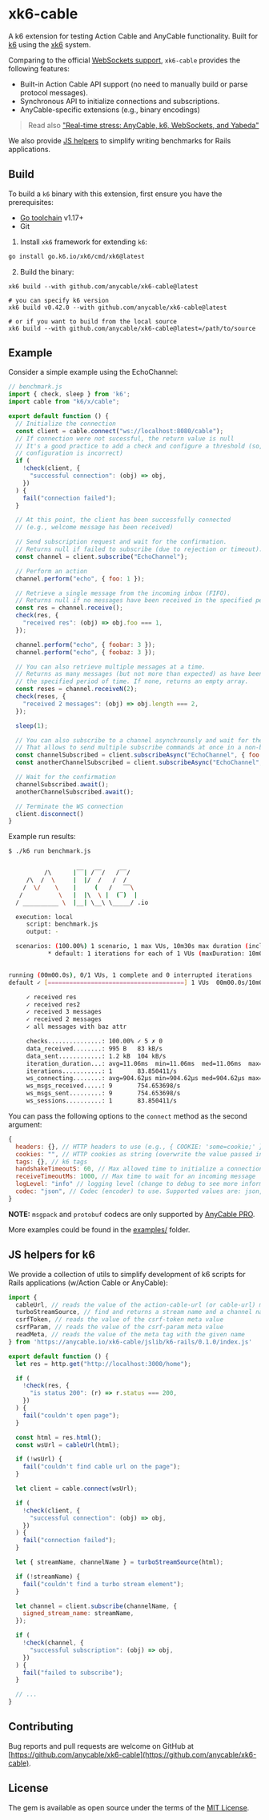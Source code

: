 # xk6-cable

A k6 extension for testing Action Cable and AnyCable functionality. Built for [k6][] using the [xk6][] system.

Comparing to the official [WebSockets support][k6-websockets], `xk6-cable` provides the following features:

- Built-in Action Cable API support (no need to manually build or parse protocol messages).
- Synchronous API to initialize connections and subscriptions.
- AnyCable-specific extensions (e.g., binary encodings)

> Read also ["Real-time stress: AnyCable, k6, WebSockets, and Yabeda"](https://evilmartians.com/chronicles/real-time-stress-anycable-k6-websockets-and-yabeda?utm_source=xk6-cable-github)

We also provide [JS helpers](#js-helpers-for-k6) to simplify writing benchmarks for Rails applications.

## Build

To build a `k6` binary with this extension, first ensure you have the prerequisites:

- [Go toolchain](https://go101.org/article/go-toolchain.html) v1.17+
- Git

1. Install `xk6` framework for extending `k6`:

```sh
go install go.k6.io/xk6/cmd/xk6@latest
```

2. Build the binary:

```shell
xk6 build --with github.com/anycable/xk6-cable@latest

# you can specify k6 version
xk6 build v0.42.0 --with github.com/anycable/xk6-cable@latest

# or if you want to build from the local source
xk6 build --with github.com/anycable/xk6-cable@latest=/path/to/source
```

## Example

Consider a simple example using the EchoChannel:

```js
// benchmark.js
import { check, sleep } from 'k6';
import cable from "k6/x/cable";

export default function () {
  // Initialize the connection
  const client = cable.connect("ws://localhost:8080/cable");
  // If connection were not sucessful, the return value is null
  // It's a good practice to add a check and configure a threshold (so, you can fail-fast if
  // configuration is incorrect)
  if (
    !check(client, {
      "successful connection": (obj) => obj,
    })
  ) {
    fail("connection failed");
  }

  // At this point, the client has been successfully connected
  // (e.g., welcome message has been received)

  // Send subscription request and wait for the confirmation.
  // Returns null if failed to subscribe (due to rejection or timeout).
  const channel = client.subscribe("EchoChannel");

  // Perform an action
  channel.perform("echo", { foo: 1 });

  // Retrieve a single message from the incoming inbox (FIFO).
  // Returns null if no messages have been received in the specified period of time (see below).
  const res = channel.receive();
  check(res, {
    "received res": (obj) => obj.foo === 1,
  });

  channel.perform("echo", { foobar: 3 });
  channel.perform("echo", { foobaz: 3 });

  // You can also retrieve multiple messages at a time.
  // Returns as many messages (but not more than expected) as have been received during
  // the specified period of time. If none, returns an empty array.
  const reses = channel.receiveN(2);
  check(reses, {
    "received 2 messages": (obj) => obj.length === 2,
  });

  sleep(1);

  // You can also subscribe to a channel asynchrounsly and wait for the confirmation later
  // That allows to send multiple subscribe commands at once in a non-blocking way
  const channelSubscribed = client.subscribeAsync("EchoChannel", { foo: 1 });
  const anotherChannelSubscribed = client.subscribeAsync("EchoChannel", { foo: 2 });

  // Wait for the confirmation
  channelSubscribed.await();
  anotherChannelSubscribed.await();

  // Terminate the WS connection
  client.disconnect()
}
```

Example run results:

```sh
$ ./k6 run benchmark.js


          /\      |‾‾| /‾‾/   /‾‾/
     /\  /  \     |  |/  /   /  /
    /  \/    \    |     (   /   ‾‾\
   /          \   |  |\  \ |  (‾)  |
  / __________ \  |__| \__\ \_____/ .io

  execution: local
     script: benchmark.js
     output: -

  scenarios: (100.00%) 1 scenario, 1 max VUs, 10m30s max duration (incl. graceful stop):
           * default: 1 iterations for each of 1 VUs (maxDuration: 10m0s, gracefulStop: 30s)


running (00m00.0s), 0/1 VUs, 1 complete and 0 interrupted iterations
default ✓ [======================================] 1 VUs  00m00.0s/10m0s  1/1 iters, 1 per VU

     ✓ received res
     ✓ received res2
     ✓ received 3 messages
     ✓ received 2 messages
     ✓ all messages with baz attr

     checks...............: 100.00% ✓ 5 ✗ 0
     data_received........: 995 B   83 kB/s
     data_sent............: 1.2 kB  104 kB/s
     iteration_duration...: avg=11.06ms  min=11.06ms  med=11.06ms  max=11.06ms  p(90)=11.06ms  p(95)=11.06ms
     iterations...........: 1       83.850411/s
     ws_connecting........: avg=904.62µs min=904.62µs med=904.62µs max=904.62µs p(90)=904.62µs p(95)=904.62µs
     ws_msgs_received.....: 9       754.653698/s
     ws_msgs_sent.........: 9       754.653698/s
     ws_sessions..........: 1       83.850411/s
```

You can pass the following options to the `connect` method as the second argument:

```js
{
  headers: {}, // HTTP headers to use (e.g., { COOKIE: 'some=cookie;' })
  cookies: "", // HTTP cookies as string (overwrite the value passed in headers if present)
  tags: {}, // k6 tags
  handshakeTimeoutS: 60, // Max allowed time to initialize a connection
  receiveTimeoutMs: 1000, // Max time to wait for an incoming message
  logLevel: "info" // logging level (change to debug to see more information)
  codec: "json", // Codec (encoder) to use. Supported values are: json, msgpack, protobuf.
}
```

**NOTE:** `msgpack` and `protobuf` codecs are only supported by [AnyCable PRO](https://anycable.io#pro).

More examples could be found in the [examples/](./examples) folder.

## JS helpers for k6

We provide a collection of utils to simplify development of k6 scripts for Rails applications (w/Action Cable or AnyCable):

```js
import {
  cableUrl, // reads the value of the action-cable-url (or cable-url) meta value
  turboStreamSource, // find and returns a stream name and a channel name from the <turbo-cable-stream-source> element
  csrfToken, // reads the value of the csrf-token meta value
  csrfParam, // reads the value of the csrf-param meta value
  readMeta, // reads the value of the meta tag with the given name
} from 'https://anycable.io/xk6-cable/jslib/k6-rails/0.1.0/index.js'

export default function () {
  let res = http.get("http://localhost:3000/home");

  if (
    !check(res, {
      "is status 200": (r) => r.status === 200,
    })
  ) {
    fail("couldn't open page");
  }

  const html = res.html();
  const wsUrl = cableUrl(html);

  if (!wsUrl) {
    fail("couldn't find cable url on the page");
  }

  let client = cable.connect(wsUrl);

  if (
    !check(client, {
      "successful connection": (obj) => obj,
    })
  ) {
    fail("connection failed");
  }

  let { streamName, channelName } = turboStreamSource(html);

  if (!streamName) {
    fail("couldn't find a turbo stream element");
  }

  let channel = client.subscribe(channelName, {
    signed_stream_name: streamName,
  });

  if (
    !check(channel, {
      "successful subscription": (obj) => obj,
    })
  ) {
    fail("failed to subscribe");
  }

  // ...
}
```

## Contributing

Bug reports and pull requests are welcome on GitHub at [https://github.com/anycable/xk6-cable](https://github.com/anycable/xk6-cable).

## License

The gem is available as open source under the terms of the [MIT License](./LICENSE).

[k6]: https://k6.io
[xk6]: https://github.com/grafana/xk6
[k6-websockets]: https://k6.io/docs/using-k6/protocols/websockets/
